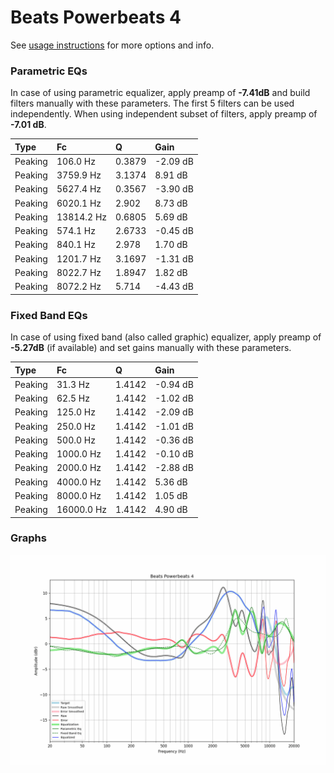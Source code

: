 # Beats Powerbeats 4
See [usage instructions](https://github.com/jaakkopasanen/AutoEq#usage) for more options and info.

### Parametric EQs
In case of using parametric equalizer, apply preamp of **-7.41dB** and build filters manually
with these parameters. The first 5 filters can be used independently.
When using independent subset of filters, apply preamp of **-7.01 dB**.

| Type    | Fc         |      Q | Gain     |
|:--------|:-----------|:-------|:---------|
| Peaking | 106.0 Hz   | 0.3879 | -2.09 dB |
| Peaking | 3759.9 Hz  | 3.1374 | 8.91 dB  |
| Peaking | 5627.4 Hz  | 0.3567 | -3.90 dB |
| Peaking | 6020.1 Hz  | 2.902  | 8.73 dB  |
| Peaking | 13814.2 Hz | 0.6805 | 5.69 dB  |
| Peaking | 574.1 Hz   | 2.6733 | -0.45 dB |
| Peaking | 840.1 Hz   | 2.978  | 1.70 dB  |
| Peaking | 1201.7 Hz  | 3.1697 | -1.31 dB |
| Peaking | 8022.7 Hz  | 1.8947 | 1.82 dB  |
| Peaking | 8072.2 Hz  | 5.714  | -4.43 dB |

### Fixed Band EQs
In case of using fixed band (also called graphic) equalizer, apply preamp of **-5.27dB**
(if available) and set gains manually with these parameters.

| Type    | Fc         |      Q | Gain     |
|:--------|:-----------|:-------|:---------|
| Peaking | 31.3 Hz    | 1.4142 | -0.94 dB |
| Peaking | 62.5 Hz    | 1.4142 | -1.02 dB |
| Peaking | 125.0 Hz   | 1.4142 | -2.09 dB |
| Peaking | 250.0 Hz   | 1.4142 | -1.01 dB |
| Peaking | 500.0 Hz   | 1.4142 | -0.36 dB |
| Peaking | 1000.0 Hz  | 1.4142 | -0.10 dB |
| Peaking | 2000.0 Hz  | 1.4142 | -2.88 dB |
| Peaking | 4000.0 Hz  | 1.4142 | 5.36 dB  |
| Peaking | 8000.0 Hz  | 1.4142 | 1.05 dB  |
| Peaking | 16000.0 Hz | 1.4142 | 4.90 dB  |

### Graphs
![](./Beats%20Powerbeats%204.png)
